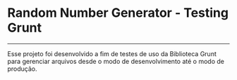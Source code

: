 # Random Number Generator - Testing Grunt
---
Esse projeto foi desenvolvido a fim de testes de uso da Biblioteca Grunt para gerenciar arquivos desde o modo de desenvolvimento até o modo de produção.